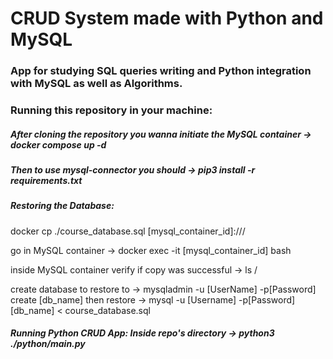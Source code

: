 # CRUD System made with Python and MySQL

### App for studying SQL queries writing and Python integration with MySQL as well as Algorithms.

### Running this repository in your machine:  

##### After cloning the repository you wanna initiate the MySQL container -> docker compose up -d

##### Then to use mysql-connector you should -> pip3 install -r requirements.txt

##### Restoring the Database:
docker cp ./course_database.sql [mysql_container_id]:///

go in MySQL container -> docker exec -it [mysql_container_id] bash

inside MySQL container verify if copy was successful -> ls /

create database to restore to -> mysqladmin -u [UserName] -p[Password] create [db_name]
then restore -> mysql -u [Username] -p[Password] [db_name] < course_database.sql

##### Running Python CRUD App: Inside repo's directory -> python3 ./python/main.py
